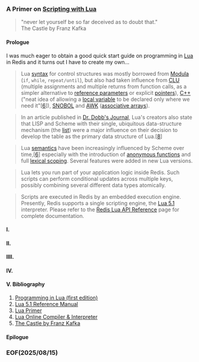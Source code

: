 ###  A Primer on [Scripting with Lua](https://redis.io/docs/latest/develop/programmability/eval-intro/)
> "never let yourself be so far deceived as to doubt that."<br />The Castle by Franz Kafka


#### Prologue
I was much eager to obtain a good quick start guide on programming in [Lua](https://en.wikipedia.org/wiki/Lua) in Redis and it turns out I have to create my own... 

> Lua [syntax](https://en.wikipedia.org/wiki/Syntax_(programming_languages)) for control structures was mostly borrowed from [Modula](https://en.wikipedia.org/wiki/Modula) (`if`, `while`, `repeat/until`), but also had taken influence from [CLU](https://en.wikipedia.org/wiki/CLU_(programming_language)) (multiple assignments and multiple returns from function calls, as a simpler alternative to [reference parameters](https://en.wikipedia.org/wiki/Call_by_reference) or explicit [pointers](https://en.wikipedia.org/wiki/Pointer_(computer_programming))), [C++](https://en.wikipedia.org/wiki/C%2B%2B) ("neat idea of allowing a [local variable](https://en.wikipedia.org/wiki/Local_variable) to be declared only where we need it"[[6](https://en.wikipedia.org/wiki/Lua#cite_note-hopl2007-6)]), [SNOBOL](https://en.wikipedia.org/wiki/SNOBOL) and [AWK](https://en.wikipedia.org/wiki/AWK) ([associative arrays](https://en.wikipedia.org/wiki/Associative_array)). 

> In an article published in [Dr. Dobb's Journal](https://en.wikipedia.org/wiki/Dr._Dobb%27s_Journal), Lua's creators also state that LISP and Scheme with their single, ubiquitous data-structure mechanism (the [list](https://en.wikipedia.org/wiki/List_(abstract_data_type))) were a major influence on their decision to develop the table as the primary data structure of Lua.[[8](https://en.wikipedia.org/wiki/Lua#cite_note-ddj96-8)]

> Lua [semantics](https://en.wikipedia.org/wiki/Semantics) have been increasingly influenced by Scheme over time,[[6](https://en.wikipedia.org/wiki/Lua#cite_note-hopl2007-6)] especially with the introduction of [anonymous functions](https://en.wikipedia.org/wiki/Anonymous_function) and full [lexical scoping](https://en.wikipedia.org/wiki/Scope_(computer_science)#Lexical_scope_vs._dynamic_scope). Several features were added in new Lua versions.

> Lua lets you run part of your application logic inside Redis. Such scripts can perform conditional updates across multiple keys, possibly combining several different data types atomically.

> Scripts are executed in Redis by an embedded execution engine. Presently, Redis supports a single scripting engine, the [Lua 5.1](https://www.lua.org/) interpreter. Please refer to the [Redis Lua API Reference](https://redis.io/docs/latest/develop/programmability/lua-api/) page for complete documentation. 


#### I. 

#### II. 

#### IIII. 

#### IV. 

#### V. Bibliography 
1. [Programming in Lua (first edition)](https://www.lua.org/pil/contents.html)
2. [Lua 5.1 Reference Manual](https://www.lua.org/manual/5.1/)
3. [Lua Primer](https://fennel-lang.org/lua-primer)
4. [Lua Online Compiler & Interpreter](https://onecompiler.com/lua)
5. [The Castle by Franz Kafka](https://files.libcom.org/files/Franz%20Kafka-The%20Castle%20(Oxford%20World's%20Classics)%20(2009).pdf)


#### Epilogue 


### EOF(2025/08/15)
